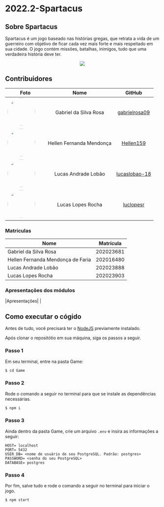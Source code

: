 # 2022.2-Spartacus

## Sobre Spartacus

Spartacus é um jogo baseado nas histórias gregas, que retrata a vida de um guerreiro com objetivo de ficar cada vez mais forte e mais respeitado em sua cidade. O jogo contém missões, batalhas, inimigos, tudo que uma verdadeira história deve ter.

<div style="text-align:center"><img src="https://thumbs.gfycat.com/AnguishedFirstKangaroo-size_restricted.gif"></div>

## Contribuidores

|                                                                                        **Foto**                                                                                         |         **Nome**         |                    **GitHub**                     |
| :-------------------------------------------------------------------------------------------------------------------------------------------------------------------------------------: | :----------------------: | :-----------------------------------------------: |
| <a href="https://github.com/gabrielrosa09"><img src="https://avatars.githubusercontent.com/u/65716283?v=4" height="auto" width="90" style="border-radius:50%"></a> &nbsp; &nbsp; &nbsp; |  Gabriel da Silva Rosa   | [gabrielrosa09](https://github.com/gabrielrosa09) |
|   <a href="https://github.com/Hellen159"><img src="https://avatars.githubusercontent.com/u/84354824?v=4" height="auto" width="90" style="border-radius:50%"></a> &nbsp; &nbsp; &nbsp;   | Hellen Fernanda Mendonça |     [Hellen159](https://github.com/Hellen159)     |
| <a href="https://github.com/lucaslobao-18"><img src="https://avatars.githubusercontent.com/u/83256558?v=4" height="auto" width="90" style="border-radius:50%"></a> &nbsp; &nbsp; &nbsp; |   Lucas Andrade Lobão    | [lucaslobao-18](https://github.com/lucaslobao-18) |
|   <a href="https://github.com/luclopesr"><img src="https://avatars.githubusercontent.com/u/88348202?v=4" height="auto" width="90" style="border-radius:50%"></a> &nbsp; &nbsp; &nbsp;   |    Lucas Lopes Rocha     |     [luclopesr](https://github.com/luclopesr)     |

### Matrículas

| Nome                              | Matrícula |
| --------------------------------- | --------- |
| Gabriel da Silva Rosa             | 202023681 |
| Hellen Fernanda Mendonça de Faria | 202016480 |
| Lucas Andrade Lobão               | 202023888 |
| Lucas Lopes Rocha                 | 202023903 |

### Apresentações dos módulos 
|Apresentações| <a href="https://drive.google.com/drive/folders/1oCeQTfjHVmdpd_9G1eLvOOl_kNBI9d70"></a>|

## Como executar o cógido

Antes de tudo, você precisará ter o [NodeJS](https://nodejs.org/en/) previamente instalado.

Após clonar o repositótio em sua máquina, siga os passos a seguir.

### Passo 1
Em seu terminal, entre na pasta Game:
```bash
$ cd Game
```

### Passo 2
Rode o comando a seguir no terminal para que se instale as dependências necessárias.
```bash
$ npm i
```

### Passo 3
Ainda dentro da pasta Game, crie um arquivo `.env` e insira as informações a seguir:

```
HOST= localhost
PORT= 5432
USER_DB= <nome de usuário do seu PostgreSQL. Padrão: postgres>
PASSWORD= <senha do seu PostgreSQL>
DATABASE= postgres
```

### Passo 4
Por fim, salve tudo e rode o comando a seguir no terminal para iniciar o jogo.
```bash
$ npm start
```